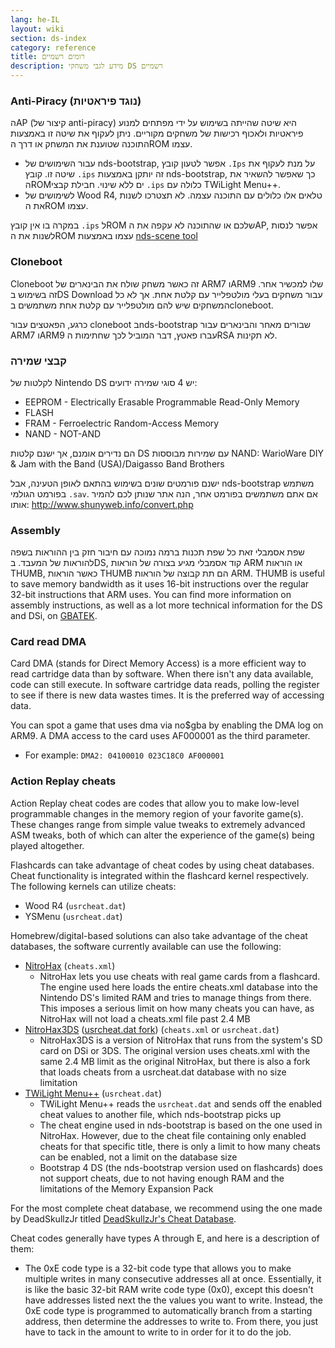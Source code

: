 ```yaml
---
lang: he-IL
layout: wiki
section: ds-index
category: reference
title: רומים רשמיים
description: מידע לגבי משחקי DS רשמיים
---
```


### Anti-Piracy (נוגד פיראטיות)
הAP (קיצור של anti-piracy) היא שיטה שהייתה בשימוש על ידי מפתחים למנוע פיראטיות ולאכוף רכישות של משחקים מקוריים. ניתן לעקוף את שיטה זו באמצעות התוכנה שטוענת את המשחק או דרך הROM עצמו.

- עבור השימושים של nds-bootstrap, אפשר לטעון קובץ `.Ips` על מנת לעקוף את שיטה זו. קובץ `.ips` זה יותקן באמצעות nds-bootstrap, כך שאפשר להשאיר את הROMים ללא שינוי. חבילת קבצי `.ips` כלולה עם TWiLight Menu++.
- לשימושים של Wood R4, טלאים אלו כלולים עם התוכנה עצמה. לא תצטרכו לשנות את הROM עצמו.

במקרה בו אין קובץ `.ips` לROM שלכם או שהתוכנה לא עקפה את הAP, אפשר לנסות לשנות את הROM עצמו באמצעות [nds-scene tool](https://gbatemp.net/download/retrogamefan-nds-rom-tool-v1-0_b1215.35735/)

### Cloneboot
Cloneboot זה כאשר משחק שולח את הבינארים של ARM7 וARM9 שלו למכשיר אחר. זה בשימוש בDS Download עבור משחקים בעלי מולטפלייר עם קלטת אחת. אך לא כל המשחקים שיש להם מולטפלייר עם קלטת אחת משתמשים בcloneboot.

כרגע, הפאטצים עבור cloneboot בnds-bootstrap שבורים מאחר והבינארים עבור ARM7 וARM9 עברו פאטץ, דבר המוביל לכך שחתימות הRSA לא תקינות.

### קבצי שמירה
לקלטות של Nintendo DS יש 4 סוגי שמירה ידועים:

- EEPROM - Electrically Erasable Programmable Read-Only Memory
- FLASH
- FRAM - Ferroelectric Random-Access Memory
- NAND - NOT-AND

הם נדירים אומנם, אך ישנם קלטות DS עם שמירות מבוססות NAND: WarioWare DIY & Jam with the Band (USA)/Daigasso Band Brothers

ישנם פורמטים שונים בשימוש בהתאם לאופן הטעינה, אבל nds-bootstrap משתמש בפורמט הגולמי `.sav`. אם אתם משתמשים בפורמט אחר, הנה אתר שנותן לכם להמיר אותו: http://www.shunyweb.info/convert.php

### Assembly
שפת אסמבלי זאת כל שפת תכנות ברמה נמוכה עם חיבור חזק בין ההוראות בשפה להוראות של המעבד. בDS, קוד אסמבלי מגיע בצורה של הוראות ARM או הוראות THUMB, כאשר הוראות THUMB הם תת קבוצה של הוראות ARM. THUMB is useful to save memory bandwidth as it uses 16-bit instructions over the regular 32-bit instructions that ARM uses. You can find more information on assembly instructions, as well as a lot more technical information for the DS and DSi, on [GBATEK](https://problemkaputt.de/gbatek.htm).

### Card read DMA
Card DMA (stands for Direct Memory Access) is a more efficient way to read cartridge data than by software. When there isn't any data available, code can still execute. In software cartridge data reads, polling the register to see if there is new data wastes times. It is the preferred way of accessing data.

You can spot a game that uses dma via no$gba by enabling the DMA log on ARM9. A DMA access to the card uses AF000001 as the third parameter.
- For example: `DMA2: 04100010 023C18C0 AF000001`

### Action Replay cheats
Action Replay cheat codes are codes that allow you to make low-level programmable changes in the memory region of your favorite game(s). These changes range from simple value tweaks to extremely advanced ASM tweaks, both of which can alter the experience of the game(s) being played altogether.

Flashcards can take advantage of cheat codes by using cheat databases. Cheat functionality is integrated within the flashcard kernel respectively. The following kernels can utilize cheats:
- Wood R4 (`usrcheat.dat`)
- YSMenu (`usrcheat.dat`)

Homebrew/digital-based solutions can also take advantage of the cheat databases, the software currently available can use the following:
- [NitroHax](https://www.chishm.com/NitroHax) (`cheats.xml`)
   - NitroHax lets you use cheats with real game cards from a flashcard. The engine used here loads the entire cheats.xml database into the Nintendo DS's limited RAM and tries to manage things from there. This imposes a serious limit on how many cheats you can have, as NitroHax will not load a cheats.xml file past 2.4 MB
- [NitroHax3DS](https://github.com/ahezard/NitroHax3DS/releases) ([usrcheat.dat fork](https://github.com/Epicpkmn11/NitroHax3DS/releases)) (`cheats.xml` or `usrcheat.dat`)
   - NitroHax3DS is a version of NitroHax that runs from the system's SD card on DSi or 3DS. The original version uses cheats.xml with the same 2.4 MB limit as the original NitroHax, but there is also a fork that loads cheats from a usrcheat.dat database with no size limitation
- [TWiLight Menu++](https://github.com/DS-Homebrew/TWiLightMenu/releases) (`usrcheat.dat`)
   - TWiLight Menu++ reads the `usrcheat.dat` and sends off the enabled cheat values to another file, which nds-bootstrap picks up
   - The cheat engine used in nds-bootstrap is based on the one used in NitroHax. However, due to the cheat file containing only enabled cheats for that specific title, there is only a limit to how many cheats can be enabled, not a limit on the database size
   - Bootstrap 4 DS (the nds-bootstrap version used on flashcards) does not support cheats, due to not having enough RAM and the limitations of the Memory Expansion Pack

For the most complete cheat database, we recommend using the one made by DeadSkullzJr titled [DeadSkullzJr's Cheat Database](https://gbatemp.net/threads/deadskullzjrs-nds-cheat-databases.488711).

Cheat codes generally have types A through E, and here is a description of them:

- The 0xE code type is a 32-bit code type that allows you to make multiple writes in many consecutive addresses all at once. Essentially, it is like the basic 32-bit RAM write code type (0x0), except this doesn't have addresses listed next the the values you want to write. Instead, the 0xE code type is programmed to automatically branch from a starting address, then determine the addresses to write to. From there, you just have to tack in the amount to write to in order for it to do the job.
